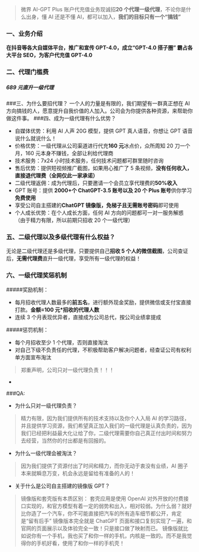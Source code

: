 > 微界 AI-GPT Plus 账户代充值业务现诚招**20 个代理一级代理**，不论你是什么出身，懂 AI 还是不懂 AI，都可以加入，**我们的目标只有一个“搞钱”**

### 一、业务介绍

**在抖音等各大自媒体平台，推广和宣传 GPT-4.0，成立“GPT-4.0 搭子圈” 霸占各大平台 SEO，为客户代充值 GPT-4.0**

### 二、代理门槛费

##### **689 元**直升一级代理

###三、为什么要招代理？
一个人的力量是有限的，我们期望有一群真正想在 AI 方向搞钱的人，愿意提升自我价值的人加入。公司会为你提供各种资源，来帮助你做这件事。 ###四、成为一级代理有什么优势？

- 自媒体优势：利用 AI 人声 20G 模型，提供 GPT 真人语音，你想让 GPT 语音说什么就说什么！
- 价格优势：一级代理从公司渠道进行代充**160 元**冰点价，众所周知 20 刀一个月，160 元本身不赚钱，全部让利给代理商
- 技术服务：7x24 小时技术服务，任何技术问题都可群里随时咨询
- 售后优势：提供短视频推广截图，如果用心推广了 5 条视频，**没有任何收入，直接退代理费（全网仅此一家承诺）**
- 二级代理返佣：成为代理后，只要邀请一个会员立享代理费的**50%收入**
- GPT 账号：提供 **2000+个 ChatGPT-3.5 账号以及 20 个 Plus 账号**供你学习**免费使用**
- 享受公司自主搭建的**ChatGPT 镜像版，免梯子且无需账号密码**即可使用
- 个人成长优势：在个人成长方面，任何 AI 方向的问题都可一对一服务解惑（由于精力有限，所以前期只招收 20 个一级代理）

### 五、二级代理以及多级代理有什么权益？

无论是二级代理还是多级代理，只要提供自己**招收 5 个人的微信截图**，公司查证后，**无需代理费**直升一级代理，享受所有一级代理的权益！

### 六、一级代理奖惩机制

#####奖励机制：

- 每月招收代理人数最多的**前五名**，进行额外现金奖励，提供微信或支付宝直接打款。**金额=100 元\*招收的代理人数**
- 连续 3 个月表现优异者，直接成为公司总代，按公司业绩拿提成

#####惩罚机制：

- 每个月招收至少 1 个代理，否则直接淘汰
- 对自己下级不负责任的代理，不积极帮助客户解决问题者，经查证公司有权利单方面宣布淘汰

> 郑重声明，公司只对一级代理负责！！！

-

###QA:

- 为什么只对一级代理负责？

> 精力有限，因为我们提供所有的技术支持以及你个人入局 AI 的学习路径，并且提供学习资源，我们希望真正加入我们的一级代理是认真负责的，因为我们已经把利益最大化让给了你，二级代理需要你自己真正付出时间和努力去经营，当然你的付出都是有回报的。

- 为什么一级代理会被淘汰？

> 因为我们提供了资源付出了时间和精力，而你无动于衷没有业绩，AI 圈子本来就瞬息万变，机会永远是留给有准备的人的！

- 关于什么是公司自主搭建的镜像版 GPT？

> 镜像版和套壳版有本质区别：
> 套壳应用是使用 OpenAI 对外开放的付费接口实现的，和官方模型有着一定的弱势和出入，相对较弱。为什么弱？就好比你造了一个汽车，你不可能直接把汽车的所有造车细节都公开，肯定是“留有后手”
> 镜像版本完全就是 ChatGPT 页面和接口复刻实现了一遍，和官网的页面展示以及体验完全一致！只是接口做了映射而已。
> 镜像版就比如说你有一个手机，我也买了和你一样的手机，内核是一致的。而不是我觉得你的手机好看，使用了和你一样的手机壳！
